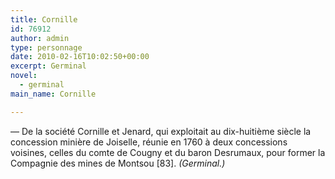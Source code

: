 ```yaml
---
title: Cornille
id: 76912
author: admin
type: personnage
date: 2010-02-16T10:02:50+00:00
excerpt: Germinal
novel:
  - germinal
main_name: Cornille

---
```

— De la société Cornille et Jenard, qui exploitait au dix-huitième siècle la concession minière de Joiselle, réunie en 1760 à deux concessions voisines, celles du comte de Cougny et du baron Desrumaux, pour former la Compagnie des mines de Montsou [83]. _(Germinal.)_